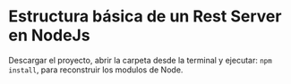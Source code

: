 # Estructura básica de un Rest Server en NodeJs

Descargar el proyecto, abrir la carpeta desde la terminal y ejecutar: ```npm install```, para reconstruir los modulos de Node.